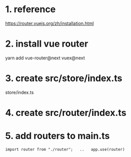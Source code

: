 # 1. reference
https://router.vuejs.org/zh/installation.html

# 2. install vue router
yarn add vue-router@next vuex@next

# 3. create src/store/index.ts 
store/index.ts

# 4. create src/router/index.ts

# 5. add routers to main.ts
`import router from "./router";  
..  
app.use(router)  `